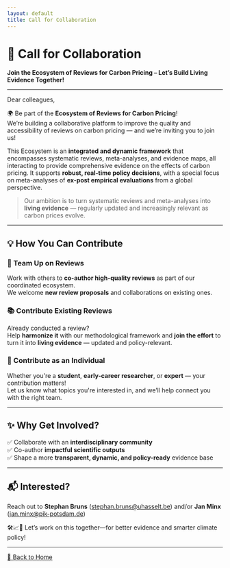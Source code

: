 ```yaml
---
layout: default
title: Call for Collaboration
---
```


# 🤝 Call for Collaboration  
**Join the Ecosystem of Reviews for Carbon Pricing – Let’s Build Living Evidence Together!**

---

Dear colleagues,  

🌍 Be part of the **Ecosystem of Reviews for Carbon Pricing**!  
We’re building a collaborative platform to improve the quality and accessibility of reviews on carbon pricing — and we’re inviting you to join us!

This Ecosystem is an **integrated and dynamic framework** that encompasses systematic reviews, meta-analyses, and evidence maps, all interacting to provide comprehensive evidence on the effects of carbon pricing. It supports **robust, real-time policy decisions**, with a special focus on meta-analyses of **ex-post empirical evaluations** from a global perspective.  

> Our ambition is to turn systematic reviews and meta-analyses into **living evidence** — regularly updated and increasingly relevant as carbon prices evolve.

---

## 💡 How You Can Contribute

### 🔗 Team Up on Reviews
Work with others to **co-author high-quality reviews** as part of our coordinated ecosystem.  
We welcome **new review proposals** and collaborations on existing ones.

### 📚 Contribute Existing Reviews
Already conducted a review?  
Help **harmonize it** with our methodological framework and **join the effort** to turn it into **living evidence** — updated and policy-relevant.

### 👥 Contribute as an Individual
Whether you're a **student**, **early-career researcher**, or **expert** — your contribution matters!  
Let us know what topics you're interested in, and we’ll help connect you with the right team.

---

## ✨ Why Get Involved?

✅ Collaborate with an **interdisciplinary community**  
✅ Co-author **impactful scientific outputs**  
✅ Shape a more **transparent, dynamic, and policy-ready** evidence base

---

## 📬 Interested?
 Reach out to **Stephan Bruns** (stephan.bruns@uhasselt.be) and/or **Jan Minx** (jan.minx@pik-potsdam.de)
 
🛠️📈🌿 Let’s work on this together—for better evidence and smarter climate policy!

---

[🔄 Back to Home](index.md)
